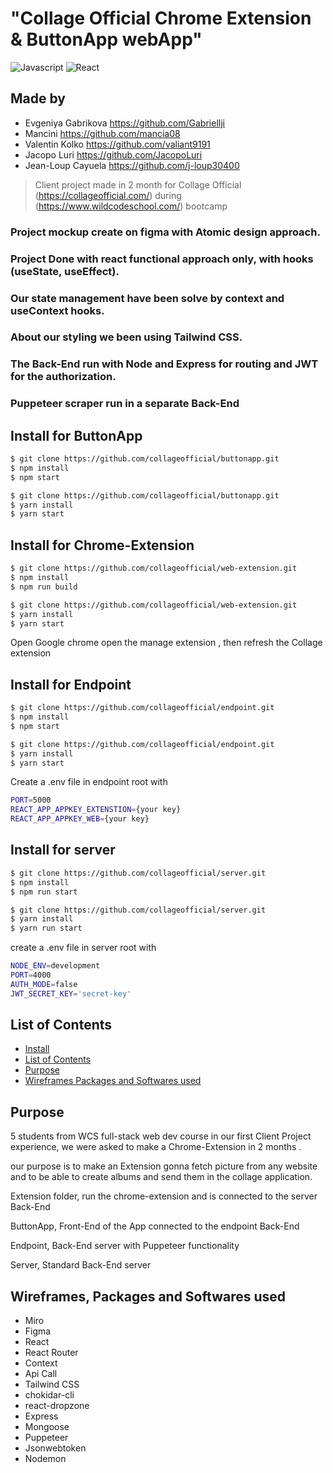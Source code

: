 # "Collage Official Chrome Extension & ButtonApp webApp"
![Javascript](https://aleen42.github.io/badges/src/javascript.svg)
![React](https://aleen42.github.io/badges/src/react.svg)

## Made by 
- Evgeniya Gabrikova https://github.com/Gabriellji
- Mancini https://github.com/mancia08
- Valentin Kolko https://github.com/valiant9191
- Jacopo Luri https://github.com/JacopoLuri
- Jean-Loup Cayuela https://github.com/j-loup30400

> Client project made in 2 month for Collage Official (https://collageofficial.com/) during (https://www.wildcodeschool.com/) bootcamp

### Project mockup create on figma with Atomic design approach.

### Project Done with react functional approach only, with hooks (useState, useEffect).

### Our state management have been solve by context and useContext hooks.

### About our styling we been using Tailwind CSS. 

### The Back-End run with Node and Express for routing and JWT for the authorization.

### Puppeteer scraper run in a separate Back-End 



## Install for ButtonApp
```bash
$ git clone https://github.com/collageofficial/buttonapp.git
$ npm install
$ npm start
```
```bash
$ git clone https://github.com/collageofficial/buttonapp.git
$ yarn install
$ yarn start
```
## Install for Chrome-Extension
```bash
$ git clone https://github.com/collageofficial/web-extension.git
$ npm install
$ npm run build
```
```bash
$ git clone https://github.com/collageofficial/web-extension.git
$ yarn install
$ yarn start
```
Open Google chrome open the manage extension , then refresh the Collage extension 

## Install for Endpoint
```bash
$ git clone https://github.com/collageofficial/endpoint.git
$ npm install
$ npm start
```
```bash
$ git clone https://github.com/collageofficial/endpoint.git
$ yarn install
$ yarn start
```
Create a .env file in endpoint root with
```bash
PORT=5000
REACT_APP_APPKEY_EXTENSTION={your key}
REACT_APP_APPKEY_WEB={your key}
```
## Install for server
```bash
$ git clone https://github.com/collageofficial/server.git
$ npm install
$ npm run start
```
```bash
$ git clone https://github.com/collageofficial/server.git
$ yarn install
$ yarn run start
```
create a .env file in server root with 
```bash
NODE_ENV=development
PORT=4000
AUTH_MODE=false
JWT_SECRET_KEY='secret-key'
```

## List of Contents
- [Install](#install)
- [List of Contents](#list-of-contents)
- [Purpose](#purpose)
- [Wireframes Packages and Softwares used](#wireframes-packages-and-softwares-used)

## Purpose
5 students from WCS full-stack web dev course in our first Client Project experience, we were asked to make a Chrome-Extension in 2 months .

 our purpose is to make an Extension gonna fetch picture from any website and to be able to create albums and send them in the collage application.

Extension folder, run the chrome-extension and is connected to the server Back-End

ButtonApp, Front-End of the App connected to the endpoint Back-End 

Endpoint, Back-End server with Puppeteer functionality

Server, Standard Back-End server 



## Wireframes, Packages and Softwares used
- Miro
- Figma
- React 
- React Router
- Context
- Api Call 
- Tailwind CSS
- chokidar-cli
- react-dropzone
- Express
- Mongoose
- Puppeteer
- Jsonwebtoken
- Nodemon

